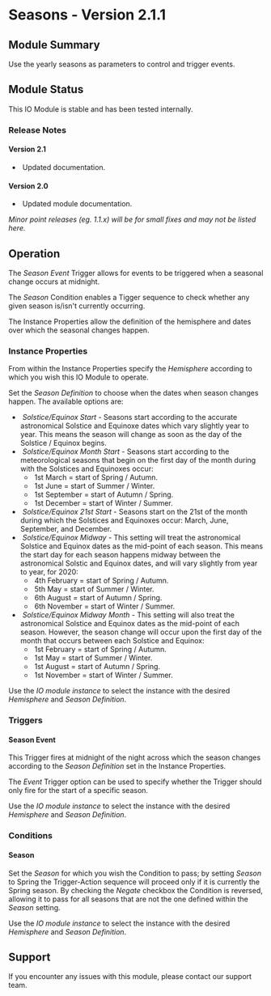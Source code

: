 # Seasons - Version 2.1.1

[//]: # (THIS IS WHAT A COMMENT LOOKS LIKE)

## Module Summary

Use the yearly seasons as parameters to control and trigger events.

## Module Status

This IO Module is stable and has been tested internally.

[//]: # (### Module Scope)
[//]: # (If important to mention explain the limitations and things this module cannot perform)

### Release Notes

#### Version 2.1

* &nbsp;Updated documentation.

#### Version 2.0

* &nbsp;Updated module documentation.

*Minor point releases (eg. 1.1.x) will be for small fixes and may not be listed here.*

[//]: # (## Requirements)
[//]: # (Mention any pre-requisites needed before setting up the module in terms of hardware, subscriptions, APIs)

[//]: # (## Configuration)
[//]: # (Mention any setup aspects the user should note that are generally done outside the Designer interface)

## Operation

The *Season Event* Trigger allows for events to be triggered when a seasonal change occurs at midnight.

The *Season* Condition enables a Tigger sequence to check whether any given season is/isn't currently occurring.

The Instance Properties allow the definition of the hemisphere and dates over which the seasonal changes happen.

### Instance Properties

From within the Instance Properties specify the *Hemisphere* according to which you wish this IO Module to operate.

Set the *Season Definition* to choose when the dates when season changes happen. The available options are:

* &nbsp;*Solstice/Equinox Start* - Seasons start according to the accurate astronomical Solstice and Equinoxe dates which vary slightly year to year. This means the season will change as soon as the day of the Solstice / Equinox begins.
* &nbsp;*Solstice/Equinox Month Start* - Seasons start according to the meteorological seasons that begin on the first day of the month during with the Solstices and Equinoxes occur:
  * &nbsp;1st March = start of Spring / Autumn.
  * &nbsp;1st June = start of Summer / Winter.
  * &nbsp;1st September = start of Autumn / Spring.
  * &nbsp;1st December = start of Winter / Summer.
* &nbsp;*Solstice/Equinox 21st Start* - Seasons start on the 21st of the month during which the Solstices and Equinoxes occur: March, June, September, and December.
* &nbsp;*Solstice/Equinox Midway* - This setting will treat the astronomical Solstice and Equinox dates as the mid-point of each season. This means the start day for each season happens midway between the astronomical Solstic and Equinox dates, and will vary slightly from year to year, for 2020:
  * &nbsp;4th February = start of Spring / Autumn.
  * &nbsp;5th May = start of Summer / Winter.
  * &nbsp;6th August = start of Autumn / Spring.
  * &nbsp;6th November = start of Winter / Summer.
* &nbsp;*Solstice/Equinox Midway Month* - This setting will also treat the astronomical Solstice and Equinox dates as the mid-point of each season. However, the season change will occur upon the first day of the month that occurs between each Solstice and Equinox:
  * &nbsp;1st February = start of Spring / Autumn.
  * &nbsp;1st May = start of Summer / Winter.
  * &nbsp;1st August = start of Autumn / Spring.
  * &nbsp;1st November = start of Winter / Summer.

Use the *IO module instance* to select the instance with the desired *Hemisphere* and *Season Definition*.

### Triggers

#### Season Event

This Trigger fires at midnight of the night across which the season changes according to the *Season Definition* set in the Instance Properties.

The *Event* Trigger option can be used to specify whether the Trigger should only fire for the start of a specific season.

Use the *IO module instance* to select the instance with the desired *Hemisphere* and *Season Definition*.

### Conditions

#### Season

Set the *Season* for which you wish the Condition to pass; by setting *Season* to Spring the Trigger-Action sequence will proceed only if it is currently the Spring season. By checking the *Negate* checkbox the Condition is reversed, allowing it to pass for all seasons that are not the one defined within the *Season* setting.

Use the *IO module instance* to select the instance with the desired *Hemisphere* and *Season Definition*.

[//]: # (### Actions)
[//]: # (This is the end result started by a trigger)

[//]: # (### Variables)
[//]: # (Variables are a way of collecting numbers from inputs and using them in actions)

## Support

If you encounter any issues with this module, please contact our support team.

[//]: # (### Module Use Example)
[//]: # (If relevant to documentation give examples of module use)

[//]: # (### Further Notes)
[//]: # (Possible location for further notes, may not be used)
